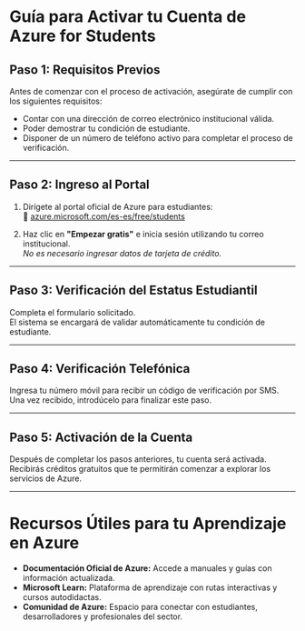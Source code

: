 # Guía para Activar tu Cuenta de Azure for Students

## Paso 1: Requisitos Previos

Antes de comenzar con el proceso de activación, asegúrate de cumplir con los siguientes requisitos:

- Contar con una dirección de correo electrónico institucional válida.
- Poder demostrar tu condición de estudiante.
- Disponer de un número de teléfono activo para completar el proceso de verificación.

---

## Paso 2: Ingreso al Portal

1. Dirígete al portal oficial de Azure para estudiantes:  
   🔗 [azure.microsoft.com/es-es/free/students](https://azure.microsoft.com/es-es/free/students)

2. Haz clic en **"Empezar gratis"** e inicia sesión utilizando tu correo institucional.  
   *No es necesario ingresar datos de tarjeta de crédito.*

---

## Paso 3: Verificación del Estatus Estudiantil

Completa el formulario solicitado.  
El sistema se encargará de validar automáticamente tu condición de estudiante.

---

## Paso 4: Verificación Telefónica

Ingresa tu número móvil para recibir un código de verificación por SMS.  
Una vez recibido, introdúcelo para finalizar este paso.

---

## Paso 5: Activación de la Cuenta

Después de completar los pasos anteriores, tu cuenta será activada.  
Recibirás créditos gratuitos que te permitirán comenzar a explorar los servicios de Azure.

---

# Recursos Útiles para tu Aprendizaje en Azure

- **Documentación Oficial de Azure:** Accede a manuales y guías con información actualizada.
- **Microsoft Learn:** Plataforma de aprendizaje con rutas interactivas y cursos autodidactas.
- **Comunidad de Azure:** Espacio para conectar con estudiantes, desarrolladores y profesionales del sector.
